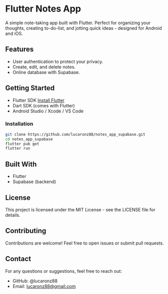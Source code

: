 # Flutter Notes App

A simple note-taking app built with Flutter. Perfect for organizing your thoughts, creating to-do-list, and jotting quick ideas - designed for Android and iOS.

## Features

- User authentication to protect your privacy.
- Create, edit, and delete notes.
- Online database with Supabase.

## Getting Started

- Flutter SDK [Install Flutter](https://docs.flutter.dev/get-started/install)
- Dart SDK (comes with Flutter)
- Android Studio / Xcode / VS Code

### Installation

```bash
git clone https://github.com/lucaronz88/notes_app_supabase.git
cd notes_app_supabase
flutter pub get
flutter run

```

## Built With

- Flutter
- Supabase (backend)

## License

This project is licensed under the MIT License - see the LICENSE file for details.

## Contributing

Contributions are welcome! Feel free to open issues or submit pull requests.

## Contact

For any questions or suggestions, feel free to reach out:
- GitHub: @lucaronz88
- Email: lucaronz88@gmail.com





